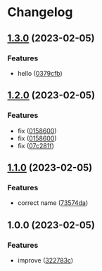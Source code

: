 # Changelog

## [1.3.0](https://github.com/igar1991/swarm-search/compare/v1.2.0...v1.3.0) (2023-02-05)


### Features

* hello ([0379cfb](https://github.com/igar1991/swarm-search/commit/0379cfb21c70837cedfc1b659c30130130ce6a10))

## [1.2.0](https://github.com/igar1991/swarm-search/compare/v1.1.0...v1.2.0) (2023-02-05)


### Features

* fix ([0158600](https://github.com/igar1991/swarm-search/commit/015860055611c020028473a1dde050c2a60de556))
* fix ([0158600](https://github.com/igar1991/swarm-search/commit/015860055611c020028473a1dde050c2a60de556))
* fix ([07c281f](https://github.com/igar1991/swarm-search/commit/07c281f8ef1358c27e7f953245c53c2c6bd72cec))

## [1.1.0](https://github.com/igar1991/swarm-search/compare/v1.0.0...v1.1.0) (2023-02-05)


### Features

* correct name ([73574da](https://github.com/igar1991/swarm-search/commit/73574daba4770ba9f69056dfbb988cc1e5690527))

## 1.0.0 (2023-02-05)


### Features

* improve ([322783c](https://github.com/igar1991/swarm-search/commit/322783c6f069fa2cbdabb0f161334119c13f8e4f))
